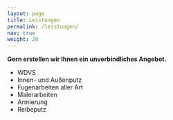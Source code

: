 ```yaml
---
layout: page
title: Leistungen
permalink: /leistungen/
nav: true
weight: 20
---
```


**Gern erstellen wir Ihnen ein unverbindliches Angebot.**

* WDVS
* Innen- und Außenputz
* Fugenarbeiten aller Art
* Malerarbeiten
* Armierung
* Reibeputz